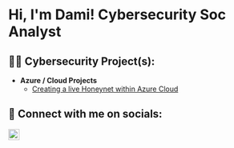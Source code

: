 <h1>Hi, I'm Dami! Cybersecurity Soc Analyst </h1>

<h2>👨‍💻 Cybersecurity Project(s):</h2>

- <b>Azure / Cloud Projects</b>
  - [Creating a live Honeynet within Azure Cloud](https://github.com/imadeda/Azure-Cloud-Soc)

<h2> 🤳 Connect with me on socials:</h2>

[<img align="left" alt="Dami | LinkedIn" width="22px" src="https://cdn.jsdelivr.net/npm/simple-icons@v3/icons/linkedin.svg" />][linkedin]

[linkedin]: https://www.linkedin.com/in/adewuyid/

